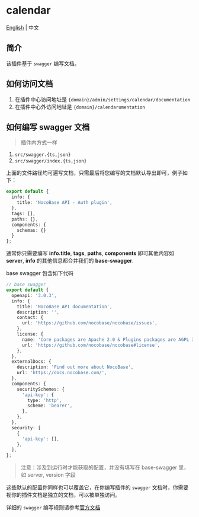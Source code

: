 # calendar

[English](./README.md) | 中文

## 简介

该插件基于 `swagger` 编写文档。

## 如何访问文档

1. 在插件中心访问地址是 `{domain}/admin/settings/calendar/documentation`
2. 在插件中心外访问地址是 `{domain}/calendarumentation`

## 如何编写 swagger 文档

> 插件内方式一样

1. `src/swagger.{ts,json}`
2. `src/swagger/index.{ts,json}`

上面的文件路径均可遍写文档，只需最后将您编写的文档默认导出即可，例子如下：

```ts
export default {
  info: {
    title: 'NocoBase API - Auth plugin',
  },
  tags: [],
  paths: {},
  components: {
    schemas: {}
  }
};
```

通常你只需要编写 **info.title**, **tags**, **paths**, **components** 即可其他内容如 **server**, **info** 的其他信息都合并我们的 **base-swagger**.

base swagger 包含如下代码
```ts
// base swagger
export default {
  openapi: '3.0.3',
  info: {
    title: 'NocoBase API documentation',
    description: '',
    contact: {
      url: 'https://github.com/nocobase/nocobase/issues',
    },
    license: {
      name: 'Core packages are Apache 2.0 & Plugins packages are AGPL 3.0 licensed.',
      url: 'https://github.com/nocobase/nocobase#license',
    },
  },
  externalDocs: {
    description: 'Find out more about NocoBase',
    url: 'https://docs.nocobase.com/',
  },
  components: {
    securitySchemes: {
      'api-key': {
        type: 'http',
        scheme: 'bearer',
      },
    },
  },
  security: [
    {
      'api-key': [],
    },
  ],
};

```

> 注意：涉及到运行时才能获取的配置，并没有填写在 base-swagger 里，如 server, version 字段

这些默认的配置你同样也可以覆盖它，在你编写插件的 `swagger` 文档时，你需要视你的插件文档是独立的文档，可以被单独访问。

详细的 `swagger` 编写规则请参考[官方文档](https://swagger.io/docs/specification/about/)
